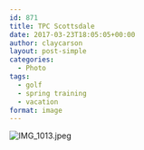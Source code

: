 ```yaml
---
id: 871
title: TPC Scottsdale
date: 2017-03-23T18:05:05+00:00
author: claycarson
layout: post-simple
categories: 
  - Photo
tags:
  - golf
  - spring training
  - vacation
format: image
---
```

![IMG_1013.jpeg](http://claycarson.net/wp-content/uploads/2017/04/IMG_1013.jpeg)